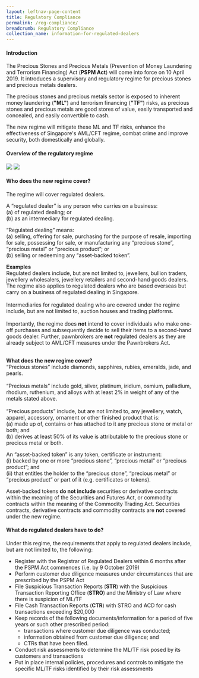 ```yaml
---
layout: leftnav-page-content
title: Regulatory Compliance
permalink: /reg-compliance/
breadcrumb: Regulatory Compliance
collection_name: information-for-regulated-dealers
---
```

#### Introduction
The Precious Stones and Precious Metals (Prevention of Money Laundering and Terrorism Financing) Act (**PSPM Act**) will come into force on 10 April 2019. It introduces a supervisory and regulatory regime for precious stones and precious metals dealers. <br>

The precious stones and precious metals sector is exposed to inherent money laundering (**"ML"**) and terrorism financing (**"TF"**) risks, as precious stones and precious metals are good stores of value, easily transported and concealed, and easily convertible to cash.<br>

The new regime will mitigate these ML and TF risks, enhance the effectiveness of Singapore's AML/CFT regime, combat crime and improve security, both domestically and globally.
<br>
#### Overview of the regulatory regime
<a href="https://github.com/isomerpages/mlaw-acd/raw/master/images/Money%20Laundering%20%26%20Terrorism%20Financing%20Risks%20in%20the%20Precious%20Stones%20and%20Precious%20Metals%20Dealers%20Sector.pdf"><img src="https://github.com/isomerpages/mlaw-acd/raw/master/images/Money%20Laundering%20%26%20Terrorism%20Financing%20Risks%20in%20the%20Precious%20Stones%20and%20Precious%20Metals%20Dealers%20Sector.png"></a>
<a href="https://github.com/isomerpages/mlaw-acd/raw/master/images/Safeguarding%20the%20Precious%20Stones%20and%20Precious%20Metals%20Dealers%20Sector.pdf"><img src="https://raw.githubusercontent.com/isomerpages/mlaw-acd/master/images/Safeguarding%20the%20Precious%20Stones%20and%20Precious%20Metals%20Dealers%20Sector.png"></a><br>

#### Who does the new regime cover?
The regime will cover regulated dealers.

A “regulated dealer” is any person who carries on a business:<br>
(a)	of regulated dealing; or <br>
(b)	as an intermediary for regulated dealing.

“Regulated dealing” means: <br>
(a)	selling, offering for sale, purchasing for the purpose of resale, importing for sale, possessing for sale, or manufacturing any “precious stone”, “precious metal” or “precious product”; or <br>
(b)	selling or redeeming any “asset-backed token”. 

**Examples**
<br> Regulated dealers include, but are not limited to, jewellers, bullion traders, jewellery wholesalers, jewellery retailers and second-hand goods dealers. The regime also applies to regulated dealers who are based overseas but carry on a business of regulated dealing in Singapore.<br><br>
Intermediaries for regulated dealing who are covered under the regime include, but are not limited to, auction houses and trading platforms.<br><br>
Importantly, the regime does **not** intend to cover individuals who make one-off purchases and subsequently decide to sell their items to a second-hand goods dealer. Further, pawnbrokers are **not** regulated dealers as they are already subject to AML/CFT measures under the Pawnbrokers Act.<br>
<br>

**What does the new regime cover?** 
<br>
“Precious stones” include diamonds, sapphires, rubies, emeralds, jade, and pearls.<br><br>
“Precious metals” include gold, silver, platinum, iridium, osmium, palladium, rhodium, ruthenium, and alloys with at least 2% in weight of any of the metals stated above.<br><br>
“Precious products” include, but are not limited to, any jewellery, watch, apparel, accessory, ornament or other finished product that is: <br>
(a) made up of, contains or has attached to it any precious stone or metal or both; and<br>
(b) derives at least 50% of its value is attributable to the precious stone or precious metal or both.

An “asset-backed token” is any token, certificate or instrument: <br>
(i) backed by one or more “precious stone”, “precious metal” or “precious product”; and <br>
(ii) that entitles the holder to the “precious stone”, “precious metal” or “precious product” or part of it (e.g. certificates or tokens).

Asset-backed tokens **do not include** securities or derivative contracts within the meaning of the Securities and Futures Act, or commodity contracts within the meaning of the Commodity Trading Act. Securities contracts, derivative contracts and commodity contracts are **not** covered under the new regime.
<br>

#### What do regulated dealers have to do?
Under this regime, the requirements that apply to regulated dealers include, but are not limited to, the following:
 * Register with the Registrar of Regulated Dealers within 6 months after the PSPM Act commences (i.e. by 9 October 2019)
 * Perform customer due diligence measures under circumstances that are prescribed by the PSPM Act
 * File Suspicious Transaction Reports (**STR**) with the Suspicious Transaction Reporting Office (**STRO**) and the Ministry of Law where there is suspicion of ML/TF 
 * File Cash Transaction Reports (**CTR**) with STRO and ACD for cash transactions exceeding $20,000
 * Keep records of the following documents/information for a period of five years or such other prescribed period:
   * transactions where customer due diligence was conducted;
   * information obtained from customer due diligence; and
   * CTRs that have been filed. 
 * Conduct risk assessments to determine the ML/TF risk posed by its customers and transactions
 * Put in place internal policies, procedures and controls to mitigate the specific ML/TF risks identified by their risk assessments
